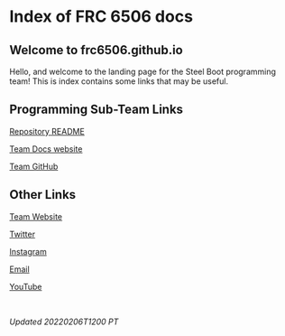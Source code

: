 # Index of FRC 6506 docs

## Welcome to frc6506.github.io

Hello, and welcome to the landing page for the Steel Boot programming team!  This is index contains some links that may be useful.

## Programming Sub-Team Links

[Repository README](https://github.com/frc6506/frc6506.github.io/blob/main/README.md)

[Team Docs website](https://frc6506.github.io/docs)

[Team GitHub](https://github.com/orgs/frc6506)

## Other Links

[Team Website](https://steelboot.weebly.com/)

[Twitter](https://twitter.com/FRC6506)

[Instagram](https://www.instagram.com/frcteam6506/)

[Email](mailto:FRCteam6506@gmail.com)

[YouTube](https://www.youtube.com/channel/UCAoZ07GCdY7k6SkPM58Gm-A)

<br>

_Updated 20220206T1200 PT_

